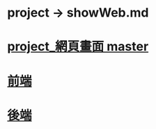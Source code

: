 # project -> showWeb.md
# [project_網頁畫面 master](https://github.com/LifanC/project_document/blob/master/showWeb.md)
# [前端](https://github.com/LifanC/project_client)
# [後端](https://github.com/LifanC/project_server)